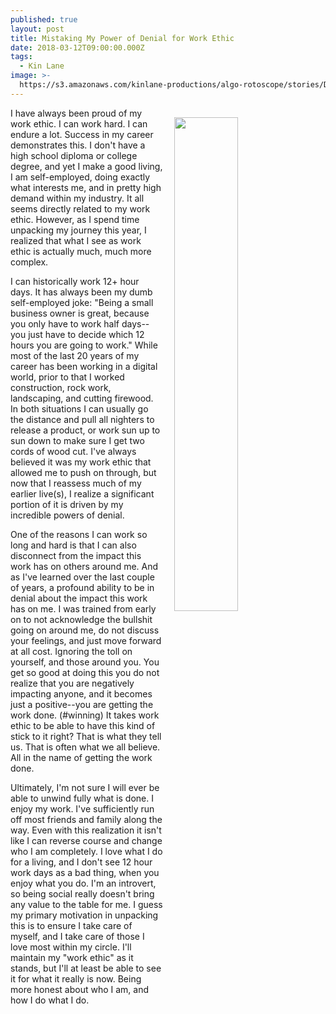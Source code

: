 ```yaml
---
published: true
layout: post
title: Mistaking My Power of Denial for Work Ethic
date: 2018-03-12T09:00:00.000Z
tags:
  - Kin Lane
image: >-
  https://s3.amazonaws.com/kinlane-productions/algo-rotoscope/stories/DSC_0084_dali_three.jpg
---
```

<p><img src="https://s3.amazonaws.com/kinlane-productions/algo-rotoscope/stories/DSC_0084_dali_three.jpg" align="right" width="45%" style="padding: 15px;" /></p>I have always been proud of my work ethic. I can work hard. I can endure a lot. Success in my career demonstrates this. I don't have a high school diploma or college degree, and yet I make a good living, I am self-employed, doing exactly what interests me, and in pretty high demand within my industry. It all seems directly related to my work ethic. However, as I spend time unpacking my journey this year, I realized that what I see as work ethic is actually much, much more complex.

I can historically work 12+ hour days. It has always been my dumb self-employed joke: "Being a small business owner is great, because you only have to work half days--you just have to decide which 12 hours you are going to work." While most of the last 20 years of my career has been working in a digital world, prior to that I worked construction, rock work, landscaping, and cutting firewood. In both situations I can usually go the distance and pull all nighters to release a product, or work sun up to sun down to make sure I get two cords of wood cut. I've always believed it was my work ethic that allowed me to push on through, but now that I reassess much of my earlier live(s), I realize a significant portion of it is driven by my incredible powers of denial.

One of the reasons I can work so long and hard is that I can also disconnect from the impact this work has on others around me. And as I've learned over the last couple of years, a profound ability to be in denial about the impact this work has on me. I was trained from early on to not acknowledge the bullshit going on around me, do not discuss your feelings, and just move forward at all cost. Ignoring the toll on yourself, and those around you. You get so good at doing this you do not realize that you are negatively impacting anyone, and it becomes just a positive--you are getting the work done. (#winning) It takes work ethic to be able to have this kind of stick to it right? That is what they tell us. That is often what we all believe. All in the name of getting the work done.

Ultimately, I'm not sure I will ever be able to unwind fully what is done. I enjoy my work. I've sufficiently run off most friends and family along the way. Even with this realization it isn't like I can reverse course and change who I am completely. I love what I do for a living, and I don't see 12 hour work days as a bad thing, when you enjoy what you do. I'm an introvert, so being social really doesn't bring any value to the table for me. I guess my primary motivation in unpacking this is to ensure I take care of myself, and I take care of those I love most within my circle. I'll maintain my "work ethic" as it stands, but I'll at least be able to see it for what it really is now. Being more honest about who I am, and how I do what I do.
